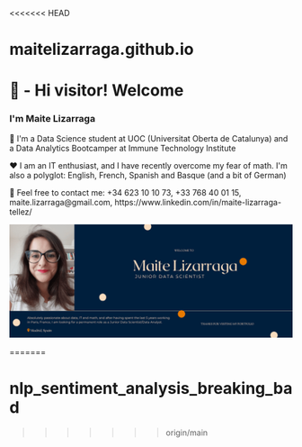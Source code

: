 <<<<<<< HEAD
# maitelizarraga.github.io

<h1>👋 - Hi visitor! Welcome</h1>
<h3>I'm Maite Lizarraga</h3>
<p>🧠 I'm a Data Science student at UOC (Universitat Oberta de Catalunya) and a Data Analytics Bootcamper at Immune Technology Institute</p>
<p>❤️ I am an IT enthusiast, and I have recently overcome my fear of math. I'm also a polyglot: English, French, Spanish and Basque (and a bit of German)</p>
<p>📱 Feel free to contact me: +34 623 10 10 73, +33 768 40 01 15, maite.lizarraga@gmail.com, https://www.linkedin.com/in/maite-lizarraga-tellez/

![My Image](img/banner.png)

=======
# nlp_sentiment_analysis_breaking_bad
>>>>>>> origin/main
